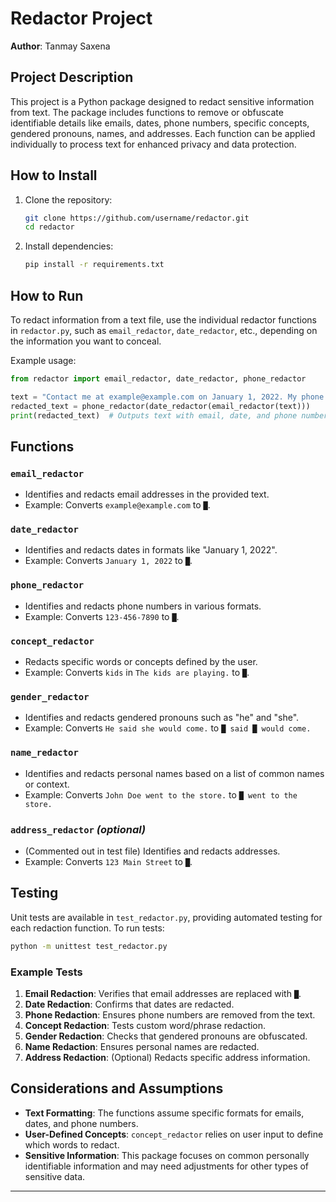 # Redactor Project

**Author**: Tanmay Saxena

## Project Description

This project is a Python package designed to redact sensitive information from text. The package includes functions to remove or obfuscate identifiable details like emails, dates, phone numbers, specific concepts, gendered pronouns, names, and addresses. Each function can be applied individually to process text for enhanced privacy and data protection.

## How to Install

1. Clone the repository:
    ```bash
    git clone https://github.com/username/redactor.git
    cd redactor
    ```

2. Install dependencies:
    ```bash
    pip install -r requirements.txt
    ```

## How to Run

To redact information from a text file, use the individual redactor functions in `redactor.py`, such as `email_redactor`, `date_redactor`, etc., depending on the information you want to conceal.

Example usage:
```python
from redactor import email_redactor, date_redactor, phone_redactor

text = "Contact me at example@example.com on January 1, 2022. My phone is 123-456-7890."
redacted_text = phone_redactor(date_redactor(email_redactor(text)))
print(redacted_text)  # Outputs text with email, date, and phone number redacted
```

## Functions

### `email_redactor`
   - Identifies and redacts email addresses in the provided text.
   - Example: Converts `example@example.com` to `█`.

### `date_redactor`
   - Identifies and redacts dates in formats like "January 1, 2022".
   - Example: Converts `January 1, 2022` to `█`.

### `phone_redactor`
   - Identifies and redacts phone numbers in various formats.
   - Example: Converts `123-456-7890` to `█`.

### `concept_redactor`
   - Redacts specific words or concepts defined by the user.
   - Example: Converts `kids` in `The kids are playing.` to `█`.

### `gender_redactor`
   - Identifies and redacts gendered pronouns such as "he" and "she".
   - Example: Converts `He said she would come.` to `█ said █ would come.`

### `name_redactor`
   - Identifies and redacts personal names based on a list of common names or context.
   - Example: Converts `John Doe went to the store.` to `█ went to the store.`

### `address_redactor` *(optional)*
   - (Commented out in test file) Identifies and redacts addresses.
   - Example: Converts `123 Main Street` to `█`.

## Testing

Unit tests are available in `test_redactor.py`, providing automated testing for each redaction function. To run tests:
```bash
python -m unittest test_redactor.py
```

### Example Tests

1. **Email Redaction**: Verifies that email addresses are replaced with `█`.
2. **Date Redaction**: Confirms that dates are redacted.
3. **Phone Redaction**: Ensures phone numbers are removed from the text.
4. **Concept Redaction**: Tests custom word/phrase redaction.
5. **Gender Redaction**: Checks that gendered pronouns are obfuscated.
6. **Name Redaction**: Ensures personal names are redacted.
7. **Address Redaction**: (Optional) Redacts specific address information.

## Considerations and Assumptions

- **Text Formatting**: The functions assume specific formats for emails, dates, and phone numbers.
- **User-Defined Concepts**: `concept_redactor` relies on user input to define which words to redact.
- **Sensitive Information**: This package focuses on common personally identifiable information and may need adjustments for other types of sensitive data.

--- 